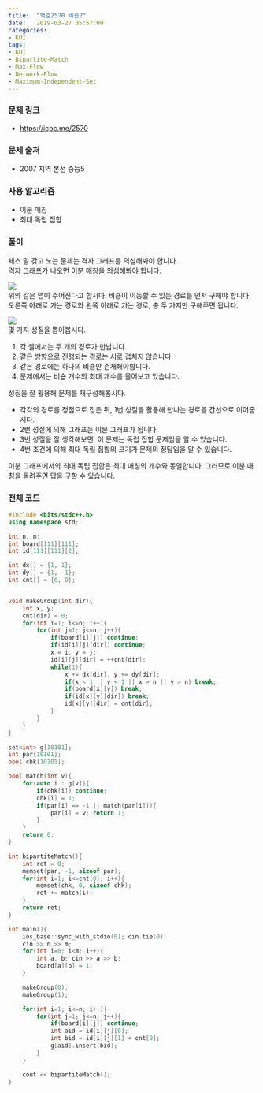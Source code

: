 ```yaml
---
title:  "백준2570 비숍2"
date:   2019-03-27 05:57:00
categories:
- KOI
tags:
- KOI
- Bipartite-Match
- Max-Flow
- Network-Flow
- Maximum-Independent-Set
---
```


### 문제 링크
* https://icpc.me/2570

### 문제 출처
* 2007 지역 본선 중등5

### 사용 알고리즘
* 이분 매칭
* 최대 독립 집합

### 풀이
체스 말 갖고 노는 문제는 격자 그래프를 의심해봐야 합니다.<br>
격자 그래프가 나오면 이분 매칭을 의심해봐야 합니다.

<img src = "https://i.imgur.com/sRwT15E.png"><br>
위와 같은 맵이 주어진다고 합시다. 비숍이 이동할 수 있는 경로를 먼저 구해야 합니다. 오른쪽 아래로 가는 경로와 왼쪽 아래로 가는 경로, 총 두 가지만 구해주면 됩니다.

<img src = "https://i.imgur.com/NbW663n.png"><br>
몇 가지 성질을 뽑아봅시다.
1. 각 셀에서는 두 개의 경로가 만납니다.
2. 같은 방향으로 진행되는 경로는 서로 겹치지 않습니다.
3. 같은 경로에는 하나의 비숍만 존재해야합니다.
4. 문제에서는 비숍 개수의 최대 개수를 물어보고 있습니다.

성질을 잘 활용해 문제를 재구성해봅시다.
* 각각의 경로를 정점으로 잡은 뒤, 1번 성질을 활용해 만나는 경로를 간선으로 이어줍시다.
* 2번 성질에 의해 그래프는 이분 그래프가 됩니다.
* 3번 성질을 잘 생각해보면, 이 문제는 독립 집합 문제임을 알 수 있습니다.
* 4번 조건에 의해 최대 독립 집합의 크기가 문제의 정답임을 알 수 있습니다.

이분 그래프에서의 최대 독립 집합은 최대 매칭의 개수와 동일합니다. 그러므로 이분 매칭을 돌려주면 답을 구할 수 있습니다.

### 전체 코드
```cpp
#include <bits/stdc++.h>
using namespace std;

int n, m;
int board[111][111];
int id[111][111][2];

int dx[] = {1, 1};
int dy[] = {1, -1};
int cnt[] = {0, 0};


void makeGroup(int dir){
	int x, y;
	cnt[dir] = 0;
	for(int i=1; i<=n; i++){
		for(int j=1; j<=n; j++){
			if(board[i][j]) continue;
			if(id[i][j][dir]) continue;
			x = i, y = j;
			id[i][j][dir] = ++cnt[dir];
			while(1){
				x += dx[dir], y += dy[dir];
				if(x < 1 || y < 1 || x > n || y > n) break;
				if(board[x][y]) break;
				if(id[x][y][dir]) break;
				id[x][y][dir] = cnt[dir];
			}
		}
	}
}

set<int> g[10101];
int par[10101];
bool chk[10101];

bool match(int v){
	for(auto i : g[v]){
		if(chk[i]) continue;
		chk[i] = 1;
		if(par[i] == -1 || match(par[i])){
			par[i] = v; return 1;
		}
	}
	return 0;
}

int bipartiteMatch(){
	int ret = 0;
	memset(par, -1, sizeof par);
	for(int i=1; i<=cnt[0]; i++){
		memset(chk, 0, sizeof chk);
		ret += match(i);
	}
	return ret;
}

int main(){
	ios_base::sync_with_stdio(0); cin.tie(0);
	cin >> n >> m;
	for(int i=0; i<m; i++){
		int a, b; cin >> a >> b;
		board[a][b] = 1;
	}

	makeGroup(0);
	makeGroup(1);

	for(int i=1; i<=n; i++){
		for(int j=1; j<=n; j++){
			if(board[i][j]) continue;
			int aid = id[i][j][0];
			int bid = id[i][j][1] + cnt[0];
			g[aid].insert(bid);
		}
	}

	cout << bipartiteMatch();
}
```
